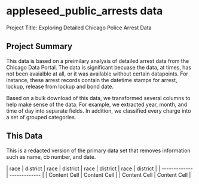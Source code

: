 # appleseed_public_arrests data

Project Title: Exploring Detailed Chicago Police Arrest Data

## Project Summary 
This data is based on a preimilary analysis of detailed arrest data from the Chicago Data Portal. The data is significant becuase the data, at times, has not been avaialble at all, or it was available without certain datapoints.
For instance, these arrest records contain the datetime stamps for arrest, lockup, release from lockup and bond date. 


Based on a bulk download of this data, we transformed several columns to help make sense of the data. 
For example, we extracted year, month, and time of day into separate fields. In addition, we classified every charge into a set of grouped categories.

## This Data
This is a redacted version of the primary data set that removes information such as name, cb number, and date.

| race  | district | race  | district | race  | district | race  | district |
| ------------- | ------------- |
| Content Cell  | Content Cell  |
| Content Cell  | Content Cell  |


